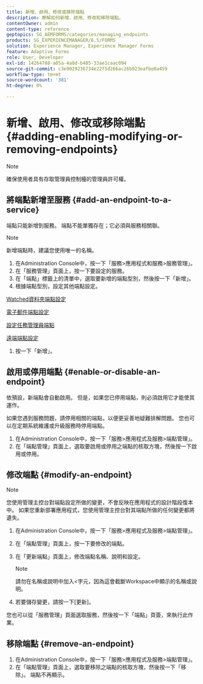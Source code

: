```yaml
---
title: 新增、啟用、修改或移除端點
description: 瞭解如何新增、啟用、修改和移除端點。
contentOwner: admin
content-type: reference
geptopics: SG_AEMFORMS/categories/managing_endpoints
products: SG_EXPERIENCEMANAGER/6.5/FORMS
solution: Experience Manager, Experience Manager Forms
feature: Adaptive Forms
role: User, Developer
exl-id: 14264788-a05a-4a8d-b485-33ae1caac094
source-git-commit: c3e9029236734e22f5d266ac26b923eafbe0a459
workflow-type: tm+mt
source-wordcount: '381'
ht-degree: 0%

---
```


# 新增、啟用、修改或移除端點 {#adding-enabling-modifying-or-removing-endpoints}

>[!NOTE]
> 
> 確保使用者具有存取管理員控制檯的管理員許可權。

## 將端點新增至服務 {#add-an-endpoint-to-a-service}

端點只能新增到服務。 端點不能單獨存在；它必須與服務相關聯。

>[!NOTE]
>
>新增端點時，建議您使用唯一的名稱。

1. 在Administration Console中，按一下「服務>應用程式和服務>服務管理」。
1. 在「服務管理」頁面上，按一下要設定的服務。
1. 在「端點」標籤上的清單中，選取要新增的端點型別，然後按一下「新增」。
1. 根據端點型別，設定其他端點設定。

[Watched資料夾端點設定](/help/forms/using/admin-help/configuring-watched-folder-endpoints.md#watched-folder-endpoint-settings)

[電子郵件端點設定](/help/forms/using/admin-help/configuring-email-endpoints.md#email-endpoint-settings)

[設定任務管理員端點](/help/forms/using/admin-help/configuring-task-manager-endpoints.md#configuring-task-manager-endpoints)

[遠端端點設定](/help/forms/using/admin-help/configuring-remoting-endpoints.md#remoting-endpoint-settings)

1. 按一下「新增」。

## 啟用或停用端點 {#enable-or-disable-an-endpoint}

依預設，新端點會自動啟用。 但是，如果您已停用端點，則必須啟用它才能使其運作。

如果您遇到服務問題，請停用相關的端點，以便更妥善地疑難排解問題。 您也可以在定期系統維護或升級服務時停用端點。

1. 在Administration Console中，按一下「服務>應用程式及服務>端點管理」。
1. 在「端點管理」頁面上，選取要啟用或停用之端點的核取方塊，然後按一下啟用或停用。

## 修改端點 {#modify-an-endpoint}

>[!NOTE]
>
>您使用管理主控台對端點設定所做的變更，不會反映在應用程式的設計階段復本中。 如果您重新部署應用程式，您使用管理主控台對其端點所做的任何變更都將遺失。

1. 在Administration Console中，按一下「服務>應用程式及服務>端點管理」。
1. 在「端點管理」頁面上，按一下要修改的端點。
1. 在「更新端點」頁面上，修改端點名稱、說明和設定。

   >[!NOTE]
   >
   >請勿在名稱或說明中加入&lt;字元，因為這會截斷Workspace中顯示的名稱或說明。

1. 若要儲存變更，請按一下[更新]。

您也可以從「服務管理」頁面選取服務，然後按一下「端點」頁簽，來執行此作業。

## 移除端點 {#remove-an-endpoint}

1. 在Administration Console中，按一下「服務>應用程式及服務>端點管理」。
1. 在「端點管理」頁面上，選取要移除之端點的核取方塊，然後按一下「移除」。 端點不再顯示。
